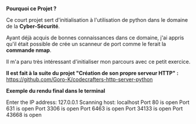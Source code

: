 **Pourquoi ce Projet ?**  

Ce court projet sert d'initialisation à l'utilisation de python dans le domaine de la **Cyber-Sécurité**. 

Ayant déjà acquis de bonnes connaissances dans ce domaine, j'ai appris qu'il était possible de crée un scanneur de port comme le ferait la **commande nmap**.     

Il m'a paru très intéressant d'initialiser mon parcours avec ce petit exercice.

**Il est fait à la suite du projet "Création de son propre serveur HTTP" :**        
https://github.com/Goro-K/codecrafters-http-server-python

**Exemple du rendu final dans le terminal**    
 
Enter the IP address: 127.0.0.1
Scanning host: localhost
Port 80 is open
Port 631 is open
Port 3306 is open
Port 6463 is open
Port 34133 is open
Port 43668 is open